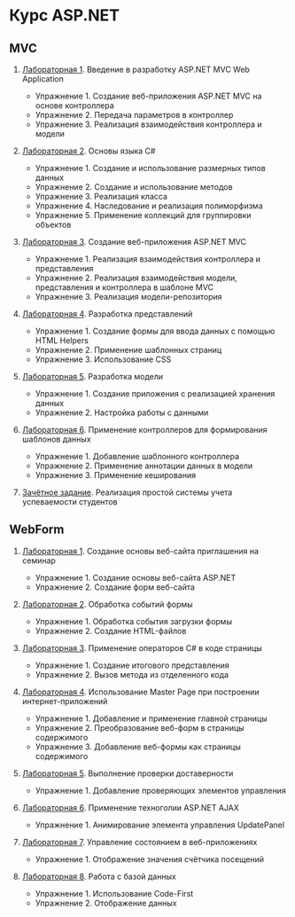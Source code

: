# Курс ASP.NET

## MVC

1. [Лабораторная 1](MVC/Lab01). Введение в разработку ASP.NET MVC Web Application

     - Упражнение 1. Создание веб-приложения ASP.NET MVC на основе контроллера
     - Упражнение 2. Передача параметров в контроллер
     - Упражнение 3. Реализация взаимодействия контроллера и модели

2. [Лабораторная 2](MVC/Lab02). Основы языка C#

     - Упражнение 1. Создание и использование размерных типов данных
     - Упражнение 2. Создание и использование методов
     - Упражнение 3. Реализация класса
     - Упражнение 4. Наследование и реализация полиморфизма
     - Упражнение 5. Применение коллекций для группировки объектов

3. [Лабораторная 3](MVC/Lab03). Создание веб-приложения ASP.NET MVC

     - Упражнение 1. Реализация взаимодействия контроллера и представления
     - Упражнение 2. Реализация взаимодействия модели, представления и контроллера в шаблоне MVC
     - Упражнение 3. Реализация модели-репозитория

4. [Лабораторная 4](MVC/Lab04). Разработка представлений

     - Упражнение 1. Создание формы для ввода данных с помощью HTML Helpers
     - Упражнение 2. Применение шаблонных страниц
     - Упражнение 3. Использование CSS

5. [Лабораторная 5](MVC/Lab05). Разработка модели

     - Упражнение 1. Создание приложения с реализацией хранения данных
     - Упражнение 2. Настройка работы с данными

6. [Лабораторная 6](MVC/Lab06). Применение контроллеров для формирования шаблонов данных

     - Упражнение 1. Добавление шаблонного контроллера
     - Упражнение 2. Применение аннотации данных в модели
     - Упражнение 3. Применение кеширования

6. [Зачётное задание](StudentRecords). Реализация простой системы учета успеваемости студентов

## WebForm

1. [Лабораторная 1](WEB/Lab01). Создание основы веб-сайта приглашения на семинар

     - Упражнение 1. Создание основы веб-сайта ASP.NET
     - Упражнение 2. Создание форм веб-сайта

2. [Лабораторная 2](WEB/Lab02). Обработка событий формы

     - Упражнение 1. Обработка события загрузки формы
     - Упражнение 2. Создание HTML-файлов

3. [Лабораторная 3](WEB/Lab03). Применение операторов C# в коде страницы

     - Упражнение 1. Создание итогового представления
     - Упражнение 2. Вызов метода из отделенного кода

4. [Лабораторная 4](WEB/Lab04). Использование Master Page при построении интернет-приложений

     - Упражнение 1. Добавление и применение главной страницы
     - Упражнение 2. Преобразование веб-форм в страницы содержимого
     - Упражнение 3. Добавление веб-формы как страницы содержимого

5. [Лабораторная 5](WEB/Lab05). Выполнение проверки доставерности

     - Упражнение 1. Добавление проверяющих элементов управления

6. [Лабораторная 6](WEB/Lab06). Применение техноголии ASP.NET AJAX

     - Упражнение 1. Анимирование элемента управления UpdatePanel

7. [Лабораторная 7](WEB/Lab07). Управление состоянием в веб-приложениях

     - Упражнение 1. Отображение значения счётчика посещений

8. [Лабораторная 8](WEB/Lab08). Работа с базой данных

     - Упражнение 1. Использование Code-First
     - Упражнение 2. Отображение данных